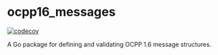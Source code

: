 # ocpp16_messages

[![codecov](https://codecov.io/gh/aasanchez/ocpp16_messages/branch/main/graph/badge.svg)](https://codecov.io/gh/aasanchez/ocpp16_messages)

A Go package for defining and validating OCPP 1.6 message structures.
